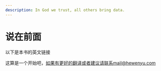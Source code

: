 ```yaml
---
description: In God we trust, all others bring data.
---
```


# 说在前面

以下是本书的英文链接




这算是一个开始吧，如果有更好的翻译或者建议请联系mail@hewenyu.com

